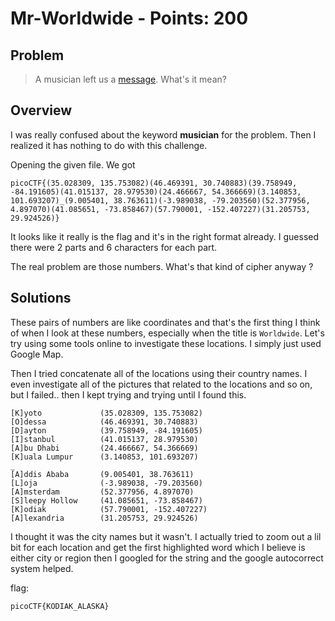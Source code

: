 # Mr-Worldwide - Points: 200

## Problem

> A musician left us a [message](https://2019shell1.picoctf.com/static/46e165b0a953075440f3a544fdb4cff1/message.txt). What's it mean?

## Overview

I was really confused about the keyword **musician** for the problem. Then I realized it has nothing to do with this challenge.   

Opening the given file. We got
```
picoCTF{(35.028309, 135.753082)(46.469391, 30.740883)(39.758949, -84.191605)(41.015137, 28.979530)(24.466667, 54.366669)(3.140853, 101.693207)_(9.005401, 38.763611)(-3.989038, -79.203560)(52.377956, 4.897070)(41.085651, -73.858467)(57.790001, -152.407227)(31.205753, 29.924526)}
```
It looks like it really is the flag and it's in the right format already. I guessed there were 2 parts and 6 characters for each part.

The real problem are those numbers. What's that kind of cipher anyway ?

## Solutions

These pairs of numbers are like coordinates and that's the first thing I think of when I look at these numbers, especially when the title is ```Worldwide```. Let's try using some tools online to investigate these locations. I simply just used Google Map.

Then I tried concatenate all of the locations using their country names. I even investigate all of the pictures that related to the locations and so on, but I failed.. then I kept trying and trying until I found this. 

```
[K]yoto             (35.028309, 135.753082)
[O]dessa            (46.469391, 30.740883)
[D]ayton            (39.758949, -84.191605)
[I]stanbul          (41.015137, 28.979530)
[A]bu Dhabi         (24.466667, 54.366669)
[K]uala Lumpur      (3.140853, 101.693207)
_
[A]ddis Ababa       (9.005401, 38.763611)
[L]oja              (-3.989038, -79.203560)
[A]msterdam         (52.377956, 4.897070)
[S]leepy Hollow     (41.085651, -73.858467)
[K]odiak            (57.790001, -152.407227)
[A]lexandria        (31.205753, 29.924526)
```
I thought it was the city names but it wasn't. I actually tried to zoom out a lil bit for each location and get the first highlighted word which I believe is either city or region then I googled for the string and the google autocorrect system helped.

flag:
```
picoCTF{KODIAK_ALASKA}
```
